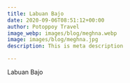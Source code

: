 ```yaml
---
title: Labuan Bajo
date: 2020-09-06T08:51:12+00:00
author: Potoppoy Travel
image_webp: images/blog/meghna.webp
image: images/blog/meghna.jpg
description: This is meta description

---
```

Labuan Bajo